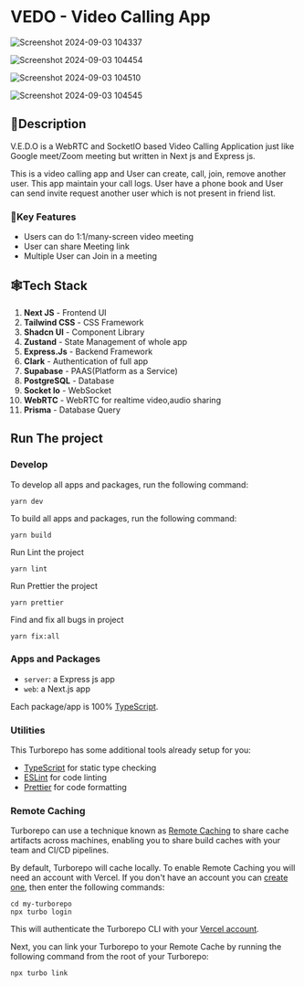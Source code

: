 # VEDO - Video Calling App
![Screenshot 2024-09-03 104337](https://github.com/user-attachments/assets/58ecdd06-51ef-46fc-b129-0c20d8f9fc34)

![Screenshot 2024-09-03 104454](https://github.com/user-attachments/assets/cb2bfe24-c961-4e4e-8b8d-f0cba291a57f)

![Screenshot 2024-09-03 104510](https://github.com/user-attachments/assets/9f32c178-d9fc-4a59-a4a1-b3cbf4f3da53)

![Screenshot 2024-09-03 104545](https://github.com/user-attachments/assets/e82988a7-4482-40ac-bca7-ce3989028752)

## 📝Description

V.E.D.O is a WebRTC and SocketIO based Video Calling Application just like Google meet/Zoom meeting but written in Next js and Express js.

This is a video calling app and User can create, call, join, remove another user. This app maintain your call logs. User have a phone book and User can send invite request another user which is not present in friend list.

### 🔨Key Features

- Users can do 1:1/many-screen video meeting
- User can share Meeting link
- Multiple User can Join in a meeting

## 🕸️Tech Stack

1. **Next JS** - Frontend UI
2. **Tailwind CSS** - CSS Framework
3. **Shadcn UI** - Component Library
4. **Zustand** - State Management of whole app
5. **Express.Js** - Backend Framework
6. **Clark** - Authentication of full app
7. **Supabase** - PAAS(Platform as a Service)
8. **PostgreSQL** - Database
9. **Socket Io** - WebSocket
10. **WebRTC** - WebRTC for realtime video,audio sharing
11. **Prisma** - Database Query

## Run The project

### Develop

To develop all apps and packages, run the following command:
``` 
yarn dev
```

To build all apps and packages, run the following command:
``` 
yarn build
```

Run Lint the project
``` 
yarn lint
```

Run Prettier the project
``` 
yarn prettier
```

Find and fix all bugs in project
``` 
yarn fix:all
```



### Apps and Packages

- `server`: a Express js app
- `web`: a Next.js app

Each package/app is 100% [TypeScript](https://www.typescriptlang.org/).

### Utilities

This Turborepo has some additional tools already setup for you:

- [TypeScript](https://www.typescriptlang.org/) for static type checking
- [ESLint](https://eslint.org/) for code linting
- [Prettier](https://prettier.io) for code formatting

### Remote Caching

Turborepo can use a technique known as [Remote Caching](https://turbo.build/repo/docs/core-concepts/remote-caching) to share cache artifacts across machines, enabling you to share build caches with your team and CI/CD pipelines.

By default, Turborepo will cache locally. To enable Remote Caching you will need an account with Vercel. If you don't have an account you can [create one](https://vercel.com/signup), then enter the following commands:

```
cd my-turborepo
npx turbo login
```

This will authenticate the Turborepo CLI with your [Vercel account](https://vercel.com/docs/concepts/personal-accounts/overview).

Next, you can link your Turborepo to your Remote Cache by running the following command from the root of your Turborepo:

```
npx turbo link
```
